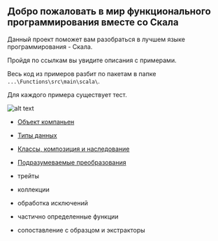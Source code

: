 ## Добро пожаловать в мир функционального программирования вместе со Скала

Данный проект поможет вам разобраться в лучшем языке программирования - Скала.

Пройдя по ссылкам вы увидите описания с примерами. 

Весь код из примеров разбит по пакетам в папке `...\Functions\src\main\scala\`.
 
Для каждого примера существует тест.

![alt text](http://www.scala-lang.org/resources/img/scalasphere.png "SCALA")


* [Объект компаньен](https://github.com/steklopod/Functions/blob/master/src/main/resources/companion.md)

* [Типы данных](https://github.com/steklopod/Functions/blob/master/src/main/resources/Scala_data_types.md)

* [Классы, композиция и наследование](https://github.com/steklopod/Functions/blob/master/src/main/resources/classes.md)

* [Подразумеваемые преобразования](https://github.com/steklopod/Functions/blob/master/src/main/resources/implicit.md.md)

* трейты

* коллекции

* обработка исключений

* частично определенные функции

* сопоставление с образцом и экстракторы 




